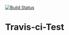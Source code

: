 [![Build Status](https://travis-ci.org/dav-jordan/Travis-ci-Test.svg?branch=master)](https://travis-ci.org/dav-jordan/Travis-ci-Test)
# Travis-ci-Test
